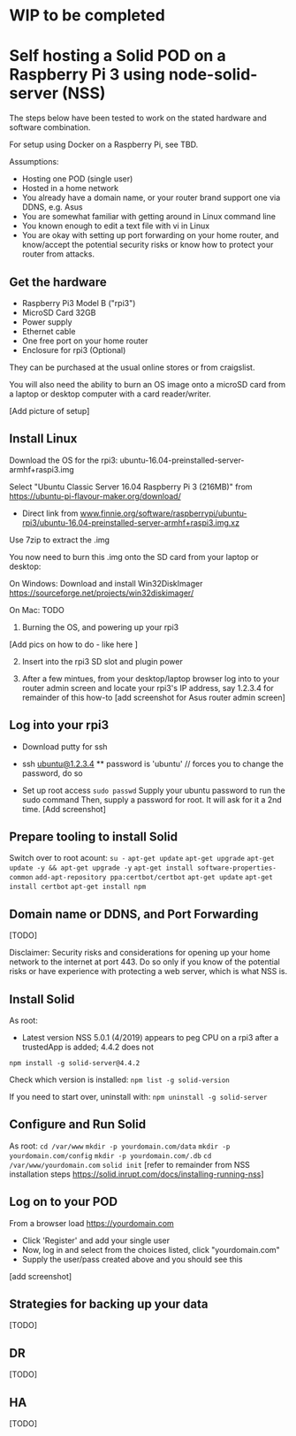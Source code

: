 # WIP to be completed

# Self hosting a Solid POD on a Raspberry Pi 3 using node-solid-server (NSS)

The steps below have been tested to work on the stated hardware and software combination.

For setup using Docker on a Raspberry Pi, see TBD.

Assumptions:
* Hosting one POD (single user)
* Hosted in a home network
* You already have a domain name, or your router brand support one via DDNS, e.g. Asus
* You are somewhat familiar with getting around in Linux command line
* You known enough to edit a text file with vi in Linux
* You are okay with setting up port forwarding on your home router, and know/accept the potential security risks or know how to protect your router from attacks.

## Get the hardware

* Raspberry Pi3 Model B ("rpi3")
* MicroSD Card 32GB
* Power supply
* Ethernet cable
* One free port on your home router
* Enclosure for rpi3 (Optional)

They can be purchased at the usual online stores or from craigslist.

You will also need the ability to burn an OS image onto a microSD card from a laptop or desktop computer with a card reader/writer.

[Add picture of setup]

## Install Linux

Download the OS for the rpi3:
ubuntu-16.04-preinstalled-server-armhf+raspi3.img

Select "Ubuntu Classic Server 16.04 Raspberry Pi 3 (216MB)" from https://ubuntu-pi-flavour-maker.org/download/  
* Direct link from www.finnie.org/software/raspberrypi/ubuntu-rpi3/ubuntu-16.04-preinstalled-server-armhf+raspi3.img.xz

Use 7zip to extract the .img

You now need to burn this .img onto the SD card from your laptop or desktop:

On Windows:
Download and install Win32DiskImager
https://sourceforge.net/projects/win32diskimager/

On Mac:
TODO

1. Burning the OS, and powering up your rpi3

[Add pics on how to do - like here ]

2. Insert into the rpi3 SD slot and plugin power

3. After a few mintues, from your desktop/laptop browser log into to your router admin screen and locate your rpi3's IP address, say 1.2.3.4 for remainder of this how-to
   [add screenshot for Asus router admin screen]

## Log into your rpi3

* Download putty for ssh

* ssh ubuntu@1.2.3.4
** password is 'ubuntu'
// forces you to change the password, do so

* Set up root access
```sudo passwd```
Supply your ubuntu password to run the sudo command
Then, supply a password for root.  It will ask for it a 2nd time.
[Add screenshot]

## Prepare tooling to install Solid

Switch over to root acount:
```su -```
```apt-get update```
```apt-get upgrade```
```apt-get update -y && apt-get upgrade -y```
```apt-get install software-properties-common```
```add-apt-repository ppa:certbot/certbot```
```apt-get update```
```apt-get install certbot```
```apt-get install npm```

## Domain name or DDNS, and Port Forwarding

[TODO]

Disclaimer:  Security risks and considerations for opening up your home network to the internet at port 443.  Do so only if you know of the potential risks or have experience with protecting a web server, which is what NSS is.

## Install Solid

As root:
* Latest version NSS 5.0.1 (4/2019) appears to peg CPU on a rpi3 after a trustedApp is added; 4.4.2 does not

```npm install -g solid-server@4.4.2```

Check which version is installed:
```npm list -g solid-version```

If you need to start over, uninstall with:
```npm uninstall -g solid-server```

## Configure and Run Solid

As root:
```cd /var/www```
```mkdir -p yourdomain.com/data```
```mkdir -p yourdomain.com/config```
```mkdir -p yourdomain.com/.db```
```cd /var/www/yourdomain.com```
```solid init```
[refer to remainder from NSS installation steps https://solid.inrupt.com/docs/installing-running-nss]

## Log on to your POD

From a browser load
https://yourdomain.com

* Click 'Register' and add your single user
* Now, log in and select from the choices listed, click "yourdomain.com"
* Supply the user/pass created above and you should see this

[add screenshot]

## Strategies for backing up your data

[TODO]

## DR

[TODO]

## HA

[TODO]

